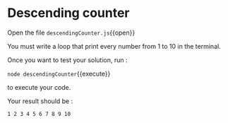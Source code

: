 # Descending counter

Open the file `descendingCounter.js`{{open}}

You must write a loop that print every number from 1 to 10 in the terminal.

Once you want to test your solution, run :

`node descendingCounter`{{execute}} 

to execute your code.

Your result should be : 

`
1
2
3
4
5
6
7
8
9
10
`